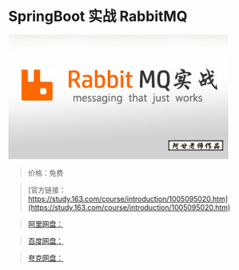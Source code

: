 # SpringBoot 实战 RabbitMQ

![img](../../../assets/study163/free/551A9E19982C1159FD51C7866B851B0A.jpg)

> 价格：免费

> [官方链接：https://study.163.com/course/introduction/1005095020.htm](https://study.163.com/course/introduction/1005095020.htm)

> [阿里网盘：]()

> [百度网盘：]()

> [夸克网盘：]()
